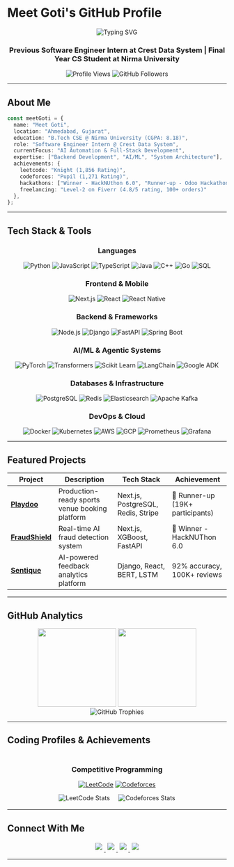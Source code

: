# Meet Goti's GitHub Profile

<div align="center">
  <img src="https://readme-typing-svg.demolab.com?font=Fira+Code&weight=600&size=28&pause=1000&color=00D9FF&center=true&vCenter=true&width=600&lines=Hi%2C+I'm+Meet+Goti+%F0%9F%91%8B;Software+Engineer+%26+AI+Enthusiast;Full-Stack+Developer;Open+Source+Contributor;Problem+Solver+%26+Innovator" alt="Typing SVG" />
</div>

<h3 align="center">
  Previous Software Engineer Intern at Crest Data System | Final Year CS Student at Nirma University
</h3>

<div align="center">
  <img src="https://komarev.com/ghpvc/?username=meetgoti07&color=0066cc&style=for-the-badge&label=Profile+Views" alt="Profile Views" />
  <img src="https://img.shields.io/github/followers/meetgoti07?style=for-the-badge&color=0066cc" alt="GitHub Followers" />
</div>

---

## About Me

```typescript
const meetGoti = {
  name: "Meet Goti",
  location: "Ahmedabad, Gujarat",
  education: "B.Tech CSE @ Nirma University (CGPA: 8.18)",
  role: "Software Engineer Intern @ Crest Data System",
  currentFocus: "AI Automation & Full-Stack Development",
  expertise: ["Backend Development", "AI/ML", "System Architecture"],
  achievements: {
    leetcode: "Knight (1,856 Rating)",
    codeforces: "Pupil (1,271 Rating)",
    hackathons: ["Winner - HackNUthon 6.0", "Runner-up - Odoo Hackathon 2025"],
    freelancing: "Level-2 on Fiverr (4.8/5 rating, 100+ orders)"
  },
};
```

---

## Tech Stack & Tools

<div align="center">

### Languages
![Python](https://img.shields.io/badge/Python-3776AB?style=for-the-badge&logo=python&logoColor=white)
![JavaScript](https://img.shields.io/badge/JavaScript-F7DF1E?style=for-the-badge&logo=javascript&logoColor=black)
![TypeScript](https://img.shields.io/badge/TypeScript-3178C6?style=for-the-badge&logo=typescript&logoColor=white)
![Java](https://img.shields.io/badge/Java-ED8B00?style=for-the-badge&logo=openjdk&logoColor=white)
![C++](https://img.shields.io/badge/C++-00599C?style=for-the-badge&logo=cplusplus&logoColor=white)
![Go](https://img.shields.io/badge/Go-00ADD8?style=for-the-badge&logo=go&logoColor=white)
![SQL](https://img.shields.io/badge/SQL-336791?style=for-the-badge&logo=postgresql&logoColor=white)

### Frontend & Mobile
![Next.js](https://img.shields.io/badge/Next.js-000000?style=for-the-badge&logo=nextdotjs&logoColor=white)
![React](https://img.shields.io/badge/React-20232A?style=for-the-badge&logo=react&logoColor=61DAFB)
![React Native](https://img.shields.io/badge/React_Native-20232A?style=for-the-badge&logo=react&logoColor=61DAFB)

### Backend & Frameworks
![Node.js](https://img.shields.io/badge/Node.js-339933?style=for-the-badge&logo=nodedotjs&logoColor=white)
![Django](https://img.shields.io/badge/Django-092E20?style=for-the-badge&logo=django&logoColor=white)
![FastAPI](https://img.shields.io/badge/FastAPI-009688?style=for-the-badge&logo=fastapi&logoColor=white)
![Spring Boot](https://img.shields.io/badge/Spring_Boot-6DB33F?style=for-the-badge&logo=spring&logoColor=white)

### AI/ML & Agentic Systems
![PyTorch](https://img.shields.io/badge/PyTorch-EE4C2C?style=for-the-badge&logo=pytorch&logoColor=white)
![Transformers](https://img.shields.io/badge/🤗_Transformers-FFD21E?style=for-the-badge&logoColor=black)
![Scikit Learn](https://img.shields.io/badge/scikit_learn-F7931E?style=for-the-badge&logo=scikit-learn&logoColor=white)
![LangChain](https://img.shields.io/badge/LangChain-1C3C3C?style=for-the-badge&logo=langchain&logoColor=white)
![Google ADK](https://img.shields.io/badge/Google_ADK-4285F4?style=for-the-badge&logo=google&logoColor=white)

### Databases & Infrastructure
![PostgreSQL](https://img.shields.io/badge/PostgreSQL-336791?style=for-the-badge&logo=postgresql&logoColor=white)
![Redis](https://img.shields.io/badge/Redis-DC382D?style=for-the-badge&logo=redis&logoColor=white)
![Elasticsearch](https://img.shields.io/badge/Elasticsearch-005571?style=for-the-badge&logo=elasticsearch&logoColor=white)
![Apache Kafka](https://img.shields.io/badge/Apache_Kafka-231F20?style=for-the-badge&logo=apache-kafka&logoColor=white)

### DevOps & Cloud
![Docker](https://img.shields.io/badge/Docker-2496ED?style=for-the-badge&logo=docker&logoColor=white)
![Kubernetes](https://img.shields.io/badge/Kubernetes-326CE5?style=for-the-badge&logo=kubernetes&logoColor=white)
![AWS](https://img.shields.io/badge/AWS-FF9900?style=for-the-badge&logo=amazonaws&logoColor=white)
![GCP](https://img.shields.io/badge/Google_Cloud-4285F4?style=for-the-badge&logo=google-cloud&logoColor=white)
![Prometheus](https://img.shields.io/badge/Prometheus-E6522C?style=for-the-badge&logo=prometheus&logoColor=white)
![Grafana](https://img.shields.io/badge/Grafana-F46800?style=for-the-badge&logo=grafana&logoColor=white)

</div>

---

## Featured Projects

<div align="center">
  
| Project | Description | Tech Stack | Achievement |
|---------|-------------|------------|-------------|
| **[Playdoo](https://github.com/meetgoti07/playdoo)** | Production-ready sports venue booking platform | Next.js, PostgreSQL, Redis, Stripe | 🥈 Runner-up (19K+ participants) |
| **[FraudShield](https://github.com/meetgoti07/fraudshield)** | Real-time AI fraud detection system | Next.js, XGBoost, FastAPI | 🥇 Winner - HackNUThon 6.0 |
| **[Sentique](https://github.com/meetgoti07/sentique)** | AI-powered feedback analytics platform | Django, React, BERT, LSTM | 92% accuracy, 100K+ reviews |

</div>

---

## GitHub Analytics

<div align="center">
  <img height="180em" src="https://github-readme-stats.vercel.app/api?username=meetgoti07&show_icons=true&theme=tokyonight&include_all_commits=true&count_private=true&hide_border=true&bg_color=0D1117&title_color=00D9FF&icon_color=00D9FF&text_color=C9D1D9"/>
  <img height="180em" src="https://github-readme-stats.vercel.app/api/top-langs/?username=meetgoti07&layout=compact&theme=tokyonight&hide_border=true&bg_color=0D1117&title_color=00D9FF&text_color=C9D1D9"/>
</div>

<div align="center">
  <img src="https://github-profile-trophy.vercel.app/?username=meetgoti07&theme=tokyonight&no-frame=true&column=7&margin-w=10&margin-h=10" alt="GitHub Trophies" />
</div>

---

## Coding Profiles & Achievements

<div align="center" style="padding:4px;">
  
### Competitive Programming
  
[![LeetCode](https://img.shields.io/badge/LeetCode-Knight-FFA116?style=for-the-badge&logo=leetcode&logoColor=white)](https://leetcode.com/u/meetgoti07/)
[![Codeforces](https://img.shields.io/badge/Codeforces-Pupil-1F8ACB?style=for-the-badge&logo=codeforces&logoColor=white)](https://codeforces.com/profile/meetgoti07)

<img src="https://leetcard.jacoblin.cool/meetgoti07?ext=contest&theme=dark" alt="LeetCode Stats" />
&nbsp;&nbsp;&nbsp;
<img src="https://codeforces-readme-stats.vercel.app/api/card?username=meetgoti07&theme=github_dark" alt="Codeforces Stats" />

</div>

---

## Connect With Me

<div align="center">
  <a href="https://www.linkedin.com/in/meetgoti">
    <img src="https://img.shields.io/badge/LinkedIn-0A66C2?style=for-the-badge&logo=linkedin&logoColor=white" style="margin: 4px;" />
  </a>
  <a href="mailto:meetgoti07@gmail.com">
    <img src="https://img.shields.io/badge/Email-D14836?style=for-the-badge&logo=gmail&logoColor=white" style="margin: 4px;" />
  </a>
  <a href="https://meetgoti.com">
    <img src="https://img.shields.io/badge/Website-000000?style=for-the-badge&logo=About.me&logoColor=white" style="margin: 4px;" />
  </a>
  <a href="https://www.fiverr.com/meetgoti07">
    <img src="https://img.shields.io/badge/Fiverr-1DBF73?style=for-the-badge&logo=fiverr&logoColor=white" style="margin: 4px;" />
  </a>
</div>



---
